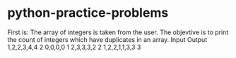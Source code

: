 # python-practice-problems
First is:
The array of integers is taken from the user. The objevtive is to print the count of integers which have duplicates in an array. 
Input           Output
1,2,2,3,4,4       2
0,0,0,0           1
2,3,3,3,2         2
1,2,2,1,1,3,3     3
